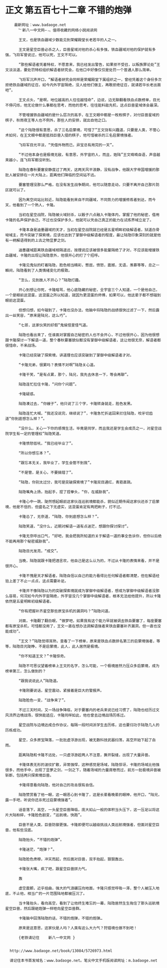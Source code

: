 # 正文 第五百七十二章 不错的炮弹
        最新网址：www.badaoge.net
          ﹄新八一中文网—﹃ 值得收藏的网络小說阅读网
      
          王文，也是铁血疆域少数能见到荣耀殿堂长老若华的人之一。
      
          王文是星空巨兽必杀之人，巨兽星域对他的杀心有多强，铁血疆域对他的保护就有多强，飞将军曾说过，他可以死，王文不可以。
      
          “那些解语者凭着特权，不愿意来，我已经发出警告，如果拒不受召，以叛族罪论处”王文淡淡道，要处罚特权组织解语者研究会，在他口中好像仅仅是处罚一个普通人那么简单。
      
          飞将军沉声开口，“解语者研究会同样是荣耀殿堂下属组织之一，曾经凭着这个身份多次拒绝铁血疆域的征召，如今内外宇宙隔绝，没人给他们做主，再敢拒绝征召，就请若华长老出面吧”。
      
          王文点头，“是啊，地位越高的人往往越惜命”，边说，边无聊翻看铁血点数榜单，目光不停闪烁，他无论做什么事都在思考，而他的思考，往往能料敌先机，这点巨兽星域体会最深。
      
          不管增援铁血疆域的是什么层次的高手，在王文眼中都是一枚枚棋子，对付巨兽星域的棋子，秋雨夜王等人也不例外，那些人的安排，就出自他之口。
      
          “这个陆隐很有意思，杀了三名启蒙境，可惜了”王文饶有兴趣道，只要是人类，不管心术如何，在王文眼中都是抵挡巨兽入侵的棋子，他可惜被杀的三名启蒙境强者。
      
          飞将军目光平淡，“凭借外物而已，异宝总有用完的一天”。
      
          “不过他本身也是极境无敌，有意思，外宇宙的人，而且，姓陆”王文喃喃自语，声音越来越小，连飞将军都没听到。
      
          陆隐在春秋要塞安静度过了两天，这两天风平浪静，没有战争，他跟大宇帝国增援的那批人被安排在一片大陆上，距离他们降临的空间站不远。
      
          要塞管理没那么严格，在没有发生战争期间，他可以随意走动，只要不离开自己那片防区就可以了。
      
          因为离空间站比较近，陆隐能看到来自不同疆域，不同势力的增援修炼者到达，而今天，他看到了一个熟人，卡隆。
      
          当初在星空战院，陆隐被火域封杀，以骰子六点融入卡隆体内，掌握了他的秘密，借用卡隆的名声保护自己，不过也没保护多久，他就可以凭自己真正的能力在试炼界域立足了。
      
          卡隆本身是迪墨疆域的天才，当初在星空战院就已经是五星明眸初级解语者，狱道白骨坳域主，而今突破了探索境，应该也达到了掌御中级解语者的程度，最让陆隐印象深刻的就是他有一柄解语得到的上古之物显萝之剑。
      
          迪墨疆域距离铁血疆域相隔遥远，按理说应该被很多能量隔绝了才对，不应该能增援铁血疆域，卡隆的出现让陆隐意外，他很开心的打了个招呼。
      
          卡隆见鬼似的盯着陆隐，脸色相当精彩，憋屈，愤怒，震撼，无语，羡慕等等，总之一瞬间，陆隐看到了人类情绪变化的极致。
      
          “怎么，见到故人不开心？”陆隐打趣。
      
          开心到想让你死，卡隆暗骂，他心底隐藏的秘密，全宇宙三个人知道，一个是他自己，一个是眼前这混蛋，这混蛋之所以知道，就因为更混蛋的师傅，如果可以，他这辈子都不想碰到眼前这混蛋。
      
          但想归想，如今碰到了，卡隆也没办法，他脑中将陆隐的战绩很快过滤了一下，然后露出一丝笑容，“原来是陆兄，这么巧”。
      
          “七哥，这家伙笑的好假”鬼侯怪里怪气道。
      
          陆隐也看出来了，任谁面对掌握自己秘密的人也不会开心，不过他很开心，因为他很想跟卡隆探讨一下解语一道，整个春秋要塞貌似都没有掌御中级解语者，这让他很无奈，解语者都很惜命，不来战场。
      
          卡隆已经突破了探索境，讲道理也应该突破到了掌御中级解语者才对。
      
          “卡隆兄弟，很累吗？表情不对啊”陆隐关心道。
      
          卡隆干笑，“是有点累，那个，陆兄，我先去休息一下，等会再聊”。
      
          陆隐连忙拉住卡隆，“问你个问题”。
      
          卡隆疑惑。
      
          陆隐凑过去，“你嫂子”，他只说了三个字，卡隆转身就走，脸色发黑。
      
          陆隐连忙大喊，“我还没说完，继续说了”，卡隆急忙折返回来拦住陆隐，咬牙切齿道“你到底想怎么样？”。
      
          “没什么，关心一下你的感情生活，毕竟是同学，而且我还是学生会成员之一，对星空战院学生有一定的管理权”陆隐笑道。
      
          卡隆愤怒低吼，“我已经毕业了”。
      
          “所以你想忘本？”。
      
          “跟忘本无关，我毕业了，学生会管不到我”。
      
          “不是管，是关心，不要搞错了”。
      
          “陆隐，你别太过分，我可是突破探索境了”卡隆双目通红，青筋直跳。
      
          陆隐嘴角上扬，抬起手，捏了捏拳头，“你，在威胁我”。
      
          卡隆心中一跳，陡然想起眼前这家伙连巡航境都能杀，貌似近期传闻这家伙还杀了启蒙境，他是不信的，但盛名之下无虚实，这混蛋肯定有两把刷子，打不过。
      
          卡隆怂了，无奈道，“陆隐，你到底想怎么样？”。
      
          陆隐笑道，“没什么，近期对解语一道有点迷茫，想跟你探讨探讨”。
      
          卡隆无奈呼出口气，“好吧，我会把我所知道的关于解语一道的事全告诉你，但你以后绝不能再用那个秘密威胁我”。
      
          陆隐目光发亮，“成交”。
      
          当晚，陆隐就跟卡隆把酒言欢，他自己是这么认为的，不过从卡隆的表情来看，并不是很开心。
      
          卡隆不愧是天才解语者，陆隐自信以自己的能力看得比任何解语者都清楚，但在解语经验上差了不止一点点，这点需要补足。
      
          卡隆并不像陆隐以为的突破探索境就成为掌御中级解语者，想成为掌御中级解语者没那么容易，何况如今内外宇宙隔绝，外宇宙没几个掌御中级解语者，根本无法给他提升，所以卡隆依然是五星明眸初级解语者。
      
          “你有把握补齐星空那些原宝杀机的漏洞吗？”陆隐问道。
      
          对面，卡隆翻了翻白眼，“做梦吧，如果我有这个能力早就被调去铁血要塞了，每座要塞都有原宝杀机，可惜都没用了，王文一直在想办法调解语强者来铁血要塞补齐漏洞，但一直也没能成功”。
      
          “王文？”陆隐觉得耳熟，查看了一下榜单，原来是铁血点数排名第三的启蒙境强者，等等，陆隐目光陡睁，不是启蒙境，此人，此人居然是极境。
      
          “你不知道王文？”卡隆惊奇。
      
          陆隐不可思议望着榜单上王文的名字，怎么可能，一个极境居然力压众多启蒙境，成为榜单第三，怎么做到的？
      
          “跟我说说此人”陆隐道。
      
          卡隆刚要说话，星空震动，紧接着是巨大的警报声。
      
          陆隐脸色一变，“战争来了”。
      
          不过三天时间，又一场战争降临，对于要塞内的老兵来说已经习惯了，陆隐也经历过文风流界边境战场，很快能适应，卡隆同样如此，他也曾去边境战场历练过。
      
          星空战院与边境达成合作协议，每隔一段时间派学生去历练，这也要归功于陆隐几人的历练成功。
      
          星空，众多原宝降落，一批批虚浮游出现，被无数科技武器扫荡，高空开始下起了血雨。
      
          距离陆隐和卡隆不远处，一只虚浮游趁两人不注意，撕开裂缝，出现了大量异兽。
      
          卡隆体表无形的波纹扩散，异常强悍，这种感觉是场域，陆隐惊讶，卡隆的场域比他强很多，而他手中，出现了显萝之剑，一剑之下，随着场域的力量席卷而过，前方一批极境异兽被斩断，包括两只探索境巨兽。
      
          卡隆得意看向陆隐，他对自己的攻击很有自信。
      
          陆隐赞赏看了他一眼，这一眼恶心到卡隆了，这是长辈看晚辈的眼神，他开口，“陆兄，露一手吧，听说你还杀死过启蒙境强者”。
      
          话音落下，高空，一头星空巨兽降临，庞大如山一般的体积当头压下，这一压足以将这片大陆粉碎，卡隆脸色剧变，“巡航境，快跑”。
      
          巨兽不是人类，巨兽防御更强，卡隆即便可以越级挑战人类巡航境强者，但面对星空巨兽，他有些没底。
      
          陆隐抬头，“不错的炮弹”。
      
          卡隆迷茫，“炮弹？”。
      
          陆隐脸色肃穆，冲天而起，然后面对巨兽，双手抬起，狠狠轰出。
      
          卡隆张大嘴，疯了吧，跟星空巨兽拼力气。
      
          轰
      
          虚空震颤，近乎扭曲，强大的气浪碾压向地面，卡隆只感觉呼吸一滞，整个人被压入地底，不止他，相当广的一片范围陆地都被压沉了。
      
          当卡隆抬头，看向高空，看到了让他终生难忘的一幕，陆隐居然生生拖住了那头巡航境星空巨兽，然后跟砸炮弹一样咂向星空巨兽群。
      
          卡隆脑中回荡陆隐的话，不错的炮弹，不错的炮弹…
      
          原来是这意思，这家伙是人吗？人类有这么大力气？狩猎境也做不到吧！
      
          {老铁请记住    新八一中文网 }
      
      
      http://www.badaoge.net/book/13084/5726973.html
      
      请记住本书首发域名：www.badaoge.net。笔尖中文手机版阅读网址：m.badaoge.net